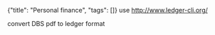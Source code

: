 {"title": "Personal finance", "tags": []}
use http://www.ledger-cli.org/

convert DBS pdf to ledger format
